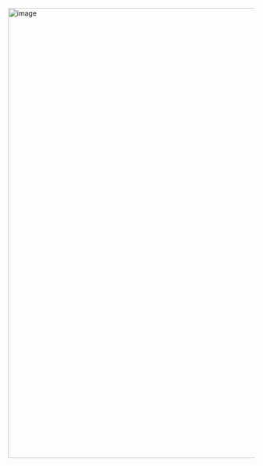 <img width="918" alt="image" src="https://user-images.githubusercontent.com/37383368/201693242-8aebcd58-9f73-492f-bbb7-388ebb111158.png">
